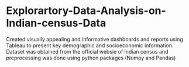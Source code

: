 # Explorartory-Data-Analysis-on-Indian-census-Data

Created visually appealing and informative dashboards and reports using Tableau to present key demographic and socioeconomic information. Dataset was obtained from the official websie of indian census and preprocessing was done using python packages (Numpy and Pandas)
